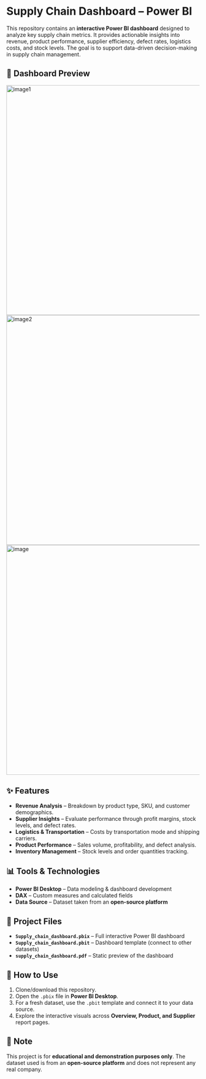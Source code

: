 # Supply Chain Dashboard – Power BI

This repository contains an **interactive Power BI dashboard** designed to analyze key supply chain metrics. It provides actionable insights into revenue, product performance, supplier efficiency, defect rates, logistics costs, and stock levels. The goal is to support data-driven decision-making in supply chain management.

## 📸 Dashboard Preview

<img width="1000" height="600" alt="image1" src="https://github.com/user-attachments/assets/f2b9376c-fed5-459e-abbb-480f4a524f0e" />
<img width="1000" height="600" alt="image2" src="https://github.com/user-attachments/assets/a39d65d2-37b6-4b97-a0f0-a2ce3f35d2cd" />
<img width="1000" height="600" alt="image" src="https://github.com/user-attachments/assets/0986961f-c3cf-4bc7-b6e7-7fad53877655" />



## ✨ Features

* **Revenue Analysis** – Breakdown by product type, SKU, and customer demographics.
* **Supplier Insights** – Evaluate performance through profit margins, stock levels, and defect rates.
* **Logistics & Transportation** – Costs by transportation mode and shipping carriers.
* **Product Performance** – Sales volume, profitability, and defect analysis.
* **Inventory Management** – Stock levels and order quantities tracking.

## 📊 Tools & Technologies

* **Power BI Desktop** – Data modeling & dashboard development
* **DAX** – Custom measures and calculated fields
* **Data Source** – Dataset taken from an **open-source platform**

## 📁 Project Files

* **`Supply_chain_dashboard.pbix`** – Full interactive Power BI dashboard
* **`Supply_chain_dashboard.pbit`** – Dashboard template (connect to other datasets)
* **`supply_chain_dashboard.pdf`** – Static preview of the dashboard

## 🚀 How to Use

1. Clone/download this repository.
2. Open the `.pbix` file in **Power BI Desktop**.
3. For a fresh dataset, use the `.pbit` template and connect it to your data source.
4. Explore the interactive visuals across **Overview, Product, and Supplier** report pages.

## 📌 Note

This project is for **educational and demonstration purposes only**. The dataset used is from an **open-source platform** and does not represent any real company.
